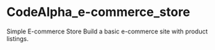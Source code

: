 # CodeAlpha_e-commerce_store
Simple E-commerce Store Build a basic e-commerce site with product listings.
